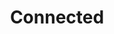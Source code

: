 ---
layout: post
title:  "Connected"
identifier: "connected"
type: "Javascript App"
description: "A visualization of the future of the connected car"
thumb: connected.jpg
---